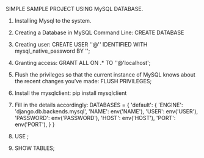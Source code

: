 SIMPLE SAMPLE PROJECT USING MySQL DATABASE.

1. Installing Mysql to the system.
2. Creating a Database in MySQL Command Line:
    CREATE DATABASE <name>
3. Creating user:
    CREATE USER '<USER>'@'<localhost>' IDENTIFIED WITH mysql_native_password BY '<PASSWORD>';
4. Granting access:
    GRANT ALL ON <DATABASE>.* TO '<USER>'@'localhost';
5. Flush the privileges so that the current instance of MySQL knows about the recent changes you’ve made:
    FLUSH PRIVILEGES;
6. Install the mysqlclient:
    pip install mysqlclient
7. Fill in the details accordingly:
    DATABASES = {
    'default': {
        'ENGINE': 'django.db.backends.mysql',
        'NAME': env('NAME'),
        'USER': env('USER'),
        'PASSWORD': env('PASSWORD'),
        'HOST': env('HOST'),
        'PORT': env('PORT'),
    }
}

8. USE <database>;
9. SHOW TABLES;